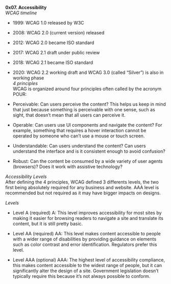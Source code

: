 **0x07. Accessibility**  
*WCAG timeline*
- 1999: WCAG 1.0 released by W3C
- 2008: WCAG 2.0 (current version) released
- 2012: WCAG 2.0 became ISO standard
- 2017: WCAG 2.1 draft under public review
- 2018: WCAG 2.1 became ISO standard
- 2020: WCAG 2.2 working draft and WCAG 3.0 (called “Silver”) is also in working phase  
*4 principles*  
WCAG is organized around four principles often called by the acronym POUR:  

- Perceivable: Can users perceive the content? This helps us keep in mind that just because something is perceivable with one sense, such as sight, that doesn’t mean that all users can perceive it.

- Operable: Can users use UI components and navigate the content? For example, something that requires a hover interaction cannot be operated by someone who can’t use a mouse or touch screen.

- Understandable: Can users understand the content? Can users understand the interface and is it consistent enough to avoid confusion?

- Robust: Can the content be consumed by a wide variety of user agents (browsers)? Does it work with assistive technology?  

*Accessibility Levels*  
After defining the 4 principles, WCAG defined 3 differents levels, the two first being absolutely required for any business and website. AAA level is recommended but not required as it may have bigger impacts on designs.  

*Levels*  
- Level A (required)
A: This level improves accessibility for most sites by making it easier for browsing readers to navigate a site and translate its content, but it is still pretty basic.

- Level AA (required)
AA: This level makes content accessible to people with a wider range of disabilities by providing guidance on elements such as color contrast and error identification. Regulators prefer this level.

- Level AAA (optional)
AAA: The highest level of accessibility compliance, this makes content accessible to the widest range of people, but it can significantly alter the design of a site. Government legislation doesn’t typically require this because it’s not always possible to conform.